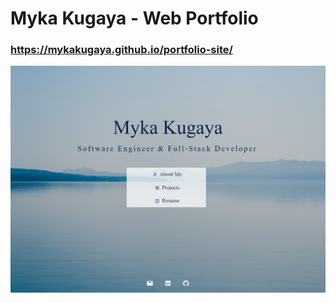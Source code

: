 # Myka Kugaya - Web Portfolio
### https://mykakugaya.github.io/portfolio-site/
![Landing Page](src/images/landingPage.PNG)